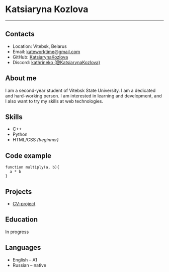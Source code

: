 # Katsiaryna Kozlova
***
## Contacts

* Location: Vitebsk, Belarus
* Email: kateworktime@gmail.com
* GitHub: [KatsiarynaKozlova](https://github.com/KatsiarynaKozlova)
* Discord: [kathrineko (@KatsiarynaKozlova)](https://discordapp.com/users/kathrineko)

## About me

I am a second-year student of Vitebsk State University. I am a dedicated and hard-working person. I am interested in learning and development, and I also want to try my skills at web technologies.

## Skills

* C++
* Python
* HTML/CSS _(beginner)_
 
## Code example

```
function multiply(a, b){
  a * b
}
```
    
## Projects

* [CV-project](https://github.com/KatsiarynaKozlova/rsschool-cv.git)

## Education

In progress

## Languages

* English – A1
* Russian – native

